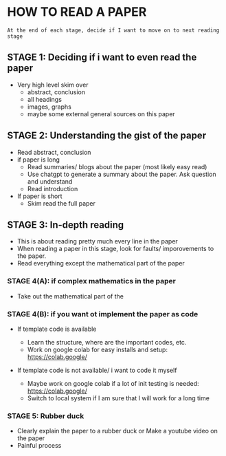 # HOW TO READ A PAPER
`At the end of each stage, decide if I want to move on to next reading stage`

## STAGE 1: Deciding if i want to even read the paper
- Very high level skim over
  - abstract, conclusion
  - all headings
  - images, graphs
  - maybe some external general sources on this paper

## STAGE 2: Understanding the gist of the paper
- Read abstract, conclusion
- if paper is long
  - Read summaries/ blogs about the paper (most likely easy read)
  - Use chatgpt to generate a summary about the paper. Ask question and understand
  - Read introduction
- If paper is short
  - Skim read the full paper

## STAGE 3: In-depth reading
- This is about reading pretty much every line in the paper
- When reading a paper in this stage, look for faults/ imporovements to the paper.
- Read everything except the mathematical part of the paper

### STAGE 4(A): if complex mathematics in the paper
- Take out the mathematical part of the 

### STAGE 4(B): if you want ot implement the paper as code
- If template code is available
  - Learn the structure, where are the important codes, etc.
  - Work on google colab for easy installs and setup: https://colab.google/

- If template code is not available/ i want to code it myself
  - Maybe work on google colab if a lot of init testing is needed: https://colab.google/
  - Switch to local system if I am sure that I will work for a long time

### STAGE 5: Rubber duck
- Clearly explain the paper to a rubber duck or Make a youtube video on the paper
- Painful process